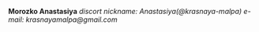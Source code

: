 **Morozko Anastasiya**
_discort nickname: Anastasiya(@krasnaya-malpa)_
_e-mail: krasnayamalpa@gmail.com_